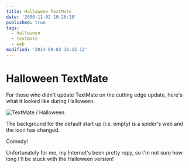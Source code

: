 ```yaml
---
title: Halloween TextMate
date: '2006-11-02 10:26:20'
published: true
tags:
  - halloween
  - textmate
  - web
modified: '2014-09-03 16:15:12'
---
```

# Halloween TextMate

For those who didn't update TextMate on the cutting edge update, here's what it looked like during Halloween.


<!--more-->

![TextMate / Halloween](/images/textmate_halloween.jpg)

The background for the default start up (i.e. empty) is a spider's web and the icon has changed.

Comedy!

Unfortunately for me, my Internet's been pretty ropy, so I'm not sure how long I'll be stuck with the Halloween version!
